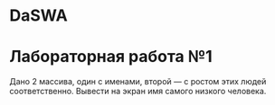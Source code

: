 # DaSWA
# Лабораторная работа №1
Дано 2 массива, один с именами, второй — с ростом этих людей соответственно. Вывести на экран имя самого низкого человека.
